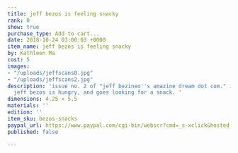 ```yaml
---
title: jeff bezos is feeling snacky
rank: 0
show: true
purchase_type: Add to cart...
date: 2018-10-24 03:00:03 +0000
item_name: jeff bezos is feeling snacky
by: Kathleen Ma
cost: 5
images:
- "/uploads/jeffscans0.jpg"
- "/uploads/jeffscans2.jpg"
description: 'issue no. 2 of "jeff bezineo''s amazine dream dot com." in this zine,
  jeff bezos is hungry, and goes looking for a snack. '
dimensions: 4.25 × 5.5
materials: ''
edition: ''
item_sku: bezos-snacks
paypal_url: https://www.paypal.com/cgi-bin/webscr?cmd=_s-xclick&hosted_button_id=2HGBF8HWVRSYC
published: false

---
```


